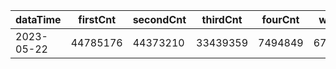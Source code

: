 |dataTime|firstCnt|secondCnt|thirdCnt|fourCnt|winCnt|vrate|wrate|
|-|-|-|-|-|-|-|-|
|2023-05-22|44785176|44373210|33439359|7494849|6710790|86.7%|14.3%|